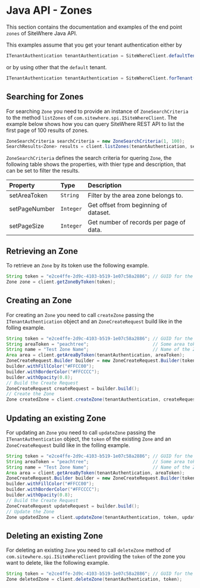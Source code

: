 # Java API - Zones

<Seo/>

This section contains the documentation and examples of the end point `zones` of SiteWhere Java API.

This examples assume that you get your tenant authentication either by

```java
ITenantAuthentication tenantAuthentication = SiteWhereClient.defaultTenant();
```

or by using other that the `default` tenant.

```java
ITenantAuthentication tenantAuthentication = SiteWhereClient.forTenant("token", "auth");
```

## Searching for Zones

For searching `Zone` you need to provide an instance of `ZoneSearchCriteria` to the method
`listZones` of `com.sitewhere.spi.ISiteWhereClient`. The example below shows how you can query
SiteWhere REST API to list the first page of 100 results of zones.

```java
ZoneSearchCriteria searchCriteria = new ZoneSearchCriteria(1, 100);
SearchResults<Zone> results = client.listZones(tenantAuthentication, searchCriteria);
```

`ZoneSearchCriteria` defines the search criteria for quering `Zone`, the following table shows the properties, with
thier type and description, that can be set to filter the results.

| Property      | Type      | Description                             |
| :------------ | :-------- | :-------------------------------------- |
| setAreaToken  | `String`  | Filter by the area zone belongs to.     |
| setPageNumber | `Integer` | Get offset from beginning of dataset.   |
| setPageSize   | `Integer` | Get number of records per page of data. |

## Retrieving an Zone

To retrieve an `Zone` by its token use the following example.

```java
String token = "e2ce4ffe-2d9c-4103-b519-1e07c58a2886"; // GUID for the Zone
Zone zone = client.getZoneByToken(token);
```

## Creating an Zone

For creating an `Zone` you need to call `createZone` passing the `ITenantAuthentication` object and an
`ZoneCreateRequest` build like in the folling example.

```java
String token = "e2ce4ffe-2d9c-4103-b519-1e07c58a2886"; // GUID for the Zone
String areaToken = "peachtree";                        // Some area token
String name = "Test Zone Name";                        // Name of the Zone
Area area = client.getAreaByToken(tenantAuthentication, areaToken);
ZoneCreateRequest.Builder builder = new ZoneCreateRequest.Builder(token, name, area);
builder.withFillColor("#FFCC00");
builder.withBorderColor("#FFCCCC");
builder.withOpacity(0.8);
// Build the Create Request
ZoneCreateRequest createRequest = builder.build();
// Create the Zone
Zone createdZone = client.createZone(tenantAuthentication, createRequest);
```

## Updating an existing Zone

For updating an `Zone` you need to call `updateZone` passing the `ITenantAuthentication` object,
the `token` of the existing `Zone` and an `ZoneCreateRequest` build like in the folling example.

```java
String token = "e2ce4ffe-2d9c-4103-b519-1e07c58a2886"; // GUID for the Zone
String areaToken = "peachtree";                        // Some area token
String name = "Test Zone Name";                        // Name of the Zone
Area area = client.getAreaByToken(tenantAuthentication, areaToken);
ZoneCreateRequest.Builder builder = new ZoneCreateRequest.Builder(token, name, area);
builder.withFillColor("#FFCC00");
builder.withBorderColor("#FFCCCC");
builder.withOpacity(0.8);
// Build the Create Request
ZoneCreateRequest updateRequest = builder.build();
// Update the Zone
Zone updatedZone = client.updateZone(tenantAuthentication, token, updateRequest);
```

## Deleting an existing Zone

For deleting an existing `Zone` you need to call `deleteZone` method of `com.sitewhere.spi.ISiteWhereClient`
providing the `token` of the zone you want to delete, like the following example.

```java
String token = "e2ce4ffe-2d9c-4103-b519-1e07c58a2886"; // GUID for the Zone
Zone deletedZone = client.deleteZone(tenantAuthentication, token);
```
